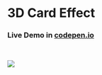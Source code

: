 # 3D Card Effect

### Live Demo in <a href="https://codepen.io/kanahan/full/rNLyjzO" target="_blank">codepen.io</a>

&nbsp;

![](https://i.imgur.com/ur5qlOV.png)
